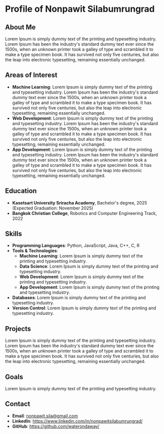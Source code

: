 # Profile of Nonpawit Silabumrungrad

## About Me
Lorem Ipsum is simply dummy text of the printing and typesetting industry. Lorem Ipsum has been the industry's standard dummy text ever since the 1500s, when an unknown printer took a galley of type and scrambled it to make a type specimen book. It has survived not only five centuries, but also the leap into electronic typesetting, remaining essentially unchanged.


## Areas of Interest
- **Machine Learning**: Lorem Ipsum is simply dummy text of the printing and typesetting industry. Lorem Ipsum has been the industry's standard dummy text ever since the 1500s, when an unknown printer took a galley of type and scrambled it to make a type specimen book. It has survived not only five centuries, but also the leap into electronic typesetting, remaining essentially unchanged.
- **Web Development**: Lorem Ipsum is simply dummy text of the printing and typesetting industry. Lorem Ipsum has been the industry's standard dummy text ever since the 1500s, when an unknown printer took a galley of type and scrambled it to make a type specimen book. It has survived not only five centuries, but also the leap into electronic typesetting, remaining essentially unchanged.
- **App Development**: Lorem Ipsum is simply dummy text of the printing and typesetting industry. Lorem Ipsum has been the industry's standard dummy text ever since the 1500s, when an unknown printer took a galley of type and scrambled it to make a type specimen book. It has survived not only five centuries, but also the leap into electronic typesetting, remaining essentially unchanged.

## Education
- **Kasetsart University Sriracha Academy**, Bachelor's degree, 2025 (Expected Graduation: November 2025)
- **Bangkok Christian College**, Robotics and Computer Engineering Track, 2022

## Skills
- **Programming Languages**: Python, JavaScript, Java, C++, C, R
- **Tools & Technologies**:
  - **Machine Learning**: Lorem Ipsum is simply dummy text of the printing and typesetting industry.
  - **Data Science**: Lorem Ipsum is simply dummy text of the printing and typesetting industry.
  - **Web Development**: Lorem Ipsum is simply dummy text of the printing and typesetting industry.
  - **App Development**: Lorem Ipsum is simply dummy text of the printing and typesetting industry.
- **Databases**: Lorem Ipsum is simply dummy text of the printing and typesetting industry.
- **Version Control**: Lorem Ipsum is simply dummy text of the printing and typesetting industry.

## Projects
Lorem Ipsum is simply dummy text of the printing and typesetting industry. Lorem Ipsum has been the industry's standard dummy text ever since the 1500s, when an unknown printer took a galley of type and scrambled it to make a type specimen book. It has survived not only five centuries, but also the leap into electronic typesetting, remaining essentially unchanged.

## Goals
Lorem Ipsum is simply dummy text of the printing and typesetting industry.

## Contact
- **Email**: nonpawit.sila@gmail.com
- **LinkedIn**: https://www.linkedin.com/in/nonpawitsilabumrungrad/
- **GitHub**: https://github.com/waterondaway/

<!---
waterondaway/waterondaway is a ✨ special ✨ repository because its `README.md` (this file) appears on your GitHub profile.
You can click the Preview link to take a look at your changes.
--->
